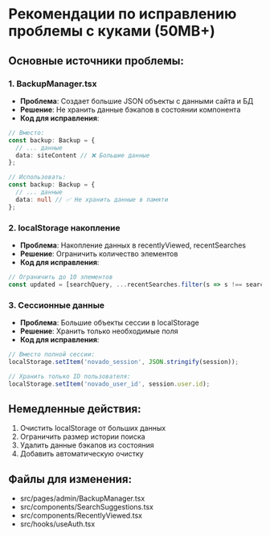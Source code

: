 # Рекомендации по исправлению проблемы с куками (50MB+)

## Основные источники проблемы:

### 1. BackupManager.tsx
- **Проблема**: Создает большие JSON объекты с данными сайта и БД
- **Решение**: Не хранить данные бэкапов в состоянии компонента
- **Код для исправления**:
```typescript
// Вместо:
const backup: Backup = {
  // ... данные
  data: siteContent // ❌ Большие данные
};

// Использовать:
const backup: Backup = {
  // ... данные
  data: null // ✅ Не хранить данные в памяти
};
```

### 2. localStorage накопление
- **Проблема**: Накопление данных в recentlyViewed, recentSearches
- **Решение**: Ограничить количество элементов
- **Код для исправления**:
```typescript
// Ограничить до 10 элементов
const updated = [searchQuery, ...recentSearches.filter(s => s !== searchQuery)].slice(0, 10);
```

### 3. Сессионные данные
- **Проблема**: Большие объекты сессии в localStorage
- **Решение**: Хранить только необходимые поля
- **Код для исправления**:
```typescript
// Вместо полной сессии:
localStorage.setItem('novado_session', JSON.stringify(session));

// Хранить только ID пользователя:
localStorage.setItem('novado_user_id', session.user.id);
```

## Немедленные действия:

1. Очистить localStorage от больших данных
2. Ограничить размер истории поиска
3. Удалить данные бэкапов из состояния
4. Добавить автоматическую очистку

## Файлы для изменения:
- src/pages/admin/BackupManager.tsx
- src/components/SearchSuggestions.tsx  
- src/components/RecentlyViewed.tsx
- src/hooks/useAuth.tsx
